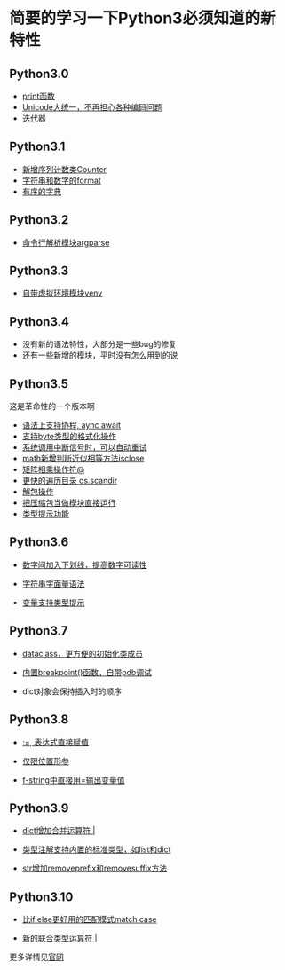 # 简要的学习一下Python3必须知道的新特性

## Python3.0

* [print函数](py3.0/print.py)
* [Unicode大统一，不再担心各种编码问题](py3.0/str.py)
* [迭代器](py3.0/iterator.py)


## Python3.1

* [新增序列计数类Counter](py3.1/counter.py)
* [字符串和数字的format](py3.1/format.py)
* [有序的字典](py3.1/ordered_dict.py)


## Python3.2

* [命令行解析模块argparse](py3.2/args_parser.py)

## Python3.3

* [自带虚拟环境模块venv](py3.3/venv.md)


## Python3.4

* 没有新的语法特性，大部分是一些bug的修复
* 还有一些新增的模块，平时没有怎么用到的说

## Python3.5

这是革命性的一个版本啊

* [语法上支持协程, aync await](py3.5/async.py)
* [支持byte类型的格式化操作](py3.5/byte_format.py)
* [系统调用中断信号时，可以自动重试](py3.5/EINTR_retry.py)
* [math新增判断近似相等方法isclose](py3.5/isclose.py)
* [矩阵相乘操作符@](py3.5/matrix_multiplication.py)
* [更快的遍历目录 os.scandir](py3.5/scandir.py)
* [解包操作](py3.5/unpacking.py)
* [把压缩包当做模块直接运行](py3.5/zipapp.md)
* [类型提示功能](py3.5/type_hint.py)

## Python3.6

* [数字间加入下划线，提高数字可读性](py3.6/int_.py)
* [字符串字面量语法](py3.6/strformat.py)

* [变量支持类型提示](py3.6/var_type.py)

## Python3.7

* [dataclass，更方便的初始化类成员](py3.7/dataclass.py)

* [内置breakpoint()函数，自带pdb调试](py3.7/breakpoint.py)
* dict对象会保持插入时的顺序


## Python3.8

* [:=, 表达式直接赋值](py3.8/assignment_expressions.py)

* [仅限位置形参](py3.8/positional_only_parameters.py)

* [f-string中直接用=输出变量值](py3.8/fstring.py)


## Python3.9

* [dict增加合并运算符 |](py3.9/dict_merge.py)

* [类型注解支持内置的标准类型，如list和dict](py3.9/type_hint.py)

* [str增加removeprefix和removesuffix方法](py3.9/str_remove_pre_suf.py)


## Python3.10

* [比if else更好用的匹配模式match case](py3.10/match_case.py)

* [新的联合类型运算符 |](py3.10/new_union.py)

更多详情见[官网](https://docs.python.org/zh-cn/3/)